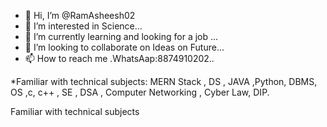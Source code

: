 - 👋 Hi, I’m @RamAsheesh02
- 👀 I’m interested in Science...
- 🌱 I’m currently learning and looking for a job ...
- 💞️ I’m looking to collaborate on Ideas on Future...
- 📫 How to reach me .WhatsAap:8874910202..

*Familiar with technical subjects: MERN Stack , DS , JAVA ,Python, DBMS, OS ,c, c++ , SE , DSA , Computer Networking , Cyber Law, DIP.


<!---
RamAsheesh02/RamAsheesh02 is a ✨ special ✨ repository because its `README.md` (this file) appears on your GitHub profile.
You can click the Preview link to take a look at your changes.
--->
Familiar with technical subjects
